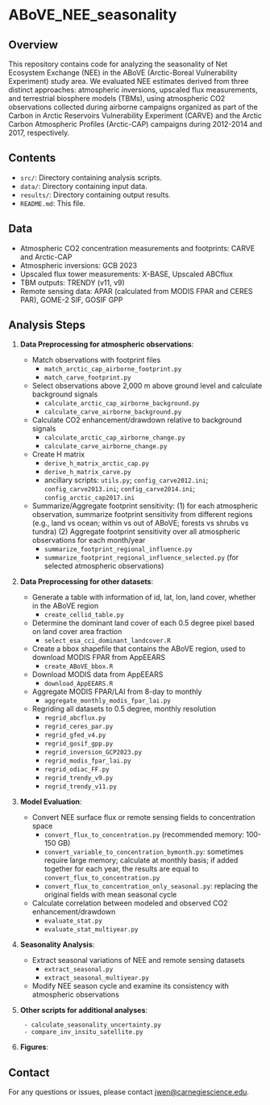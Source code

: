 # ABoVE_NEE_seasonality

## Overview

This repository contains code for analyzing the seasonality of Net Ecosystem Exchange (NEE) in the ABoVE (Arctic-Boreal Vulnerability Experiment) study area. We evaluated NEE estimates derived from three distinct approaches: atmospheric inversions, upscaled flux measurements, and terrestrial biosphere models (TBMs), using atmospheric CO2 observations collected during airborne campaigns organized as part of the Carbon in Arctic Reservoirs Vulnerability Experiment (CARVE) and the Arctic Carbon Atmospheric Profiles (Arctic-CAP) campaigns during 2012-2014 and 2017, respectively.

## Contents

- `src/`: Directory containing analysis scripts.
- `data/`: Directory containing input data.
- `results/`: Directory containing output results.
- `README.md`: This file.

## Data
- Atmospheric CO2 concentration measurements and footprints: CARVE and Arctic-CAP
- Atmospheric inversions: GCB 2023
- Upscaled flux tower measurements: X-BASE, Upscaled ABCflux
- TBM outputs: TRENDY (v11, v9)
- Remote sensing data: APAR (calculated from MODIS FPAR and CERES PAR), GOME-2 SIF, GOSIF GPP

## Analysis Steps

1. **Data Preprocessing for atmospheric observations**: 
    - Match observations with footprint files
        - `match_arctic_cap_airborne_footprint.py`
        - `match_carve_footprint.py`
    - Select observations above 2,000 m above ground level and calculate background signals
        - `calculate_arctic_cap_airborne_background.py`
        - `calculate_carve_airborne_background.py`
    - Calculate CO2 enhancement/drawdown relative to background signals
        - `calculate_arctic_cap_airborne_change.py`
        - `calculate_carve_airborne_change.py`
    - Create H matrix
        - `derive_h_matrix_arctic_cap.py`
        - `derive_h_matrix_carve.py`
        - ancillary scripts: `utils.py`; `config_carve2012.ini`; `config_carve2013.ini`; `config_carve2014.ini`; `config_arctic_cap2017.ini`
    - Summarize/Aggregate footprint sensitivity: 
    (1) for each atmospheric observation, summarize footprint sensitivity from different regions (e.g., land vs ocean; within vs out of ABoVE; forests vs shrubs vs tundra)
    (2) Aggregate footprint sensitivity over all atmospheric observations for each month/year
        - `summarize_footprint_regional_influence.py`
        - `summarize_footprint_regional_influence_selected.py` (for selected atmospheric observations)

2. **Data Preprocessing for other datasets**: 
    - Generate a table with information of id, lat, lon, land cover, whether in the ABoVE region
        - `create_cellid_table.py`
    - Determine the dominant land cover of each 0.5 degree pixel based on land cover area fraction
        - `select_esa_cci_dominant_landcover.R`
    - Create a bbox shapefile that contains the ABoVE region, used to download MODIS FPAR from AppEEARS
        -  `create_ABoVE_bbox.R`
    - Download MODIS data from AppEEARS
        - `download_AppEEARS.R`
    - Aggregate MODIS FPAR/LAI from 8-day to monthly
        - `aggregate_monthly_modis_fpar_lai.py`
    - Regriding all datasets to 0.5 degree, monthly resolution
        - `regrid_abcflux.py`
        - `regrid_ceres_par.py`
        - `regrid_gfed_v4.py`
        - `regrid_gosif_gpp.py`
        - `regrid_inversion_GCP2023.py`
        - `regrid_modis_fpar_lai.py`
        - `regrid_odiac_FF.py`
        - `regrid_trendy_v9.py`
        - `regrid_trendy_v11.py`

3. **Model Evaluation**:
    - Convert NEE surface flux or remote sensing fields to concentration space
        - `convert_flux_to_concentration.py` (recommended memory: 100-150 GB)
        - `convert_variable_to_concentration_bymonth.py`: sometimes require large memory; calculate at monthly basis; if added together for each year, the results are equal to `convert_flux_to_concentration.py`
        - `convert_flux_to_concentration_only_seasonal.py`: replacing the original fields with mean seasonal cycle
    - Calculate correlation between modeled and observed CO2 enhancement/drawdown
        - `evaluate_stat.py`
        - `evaluate_stat_multiyear.py`

4. **Seasonality Analysis**:
    - Extract seasonal variations of NEE and remote sensing datasets
        - `extract_seasonal.py`
        - `extract_seasonal_multiyear.py`
    - Modify NEE season cycle and examine its consistency with atmospheric observations

5. **Other scripts for additional analyses**:

        - calculate_seasonality_uncertainty.py
        - compare_inv_insitu_satellite.py

6. **Figures**:

## Contact

For any questions or issues, please contact jwen@carnegiescience.edu.
